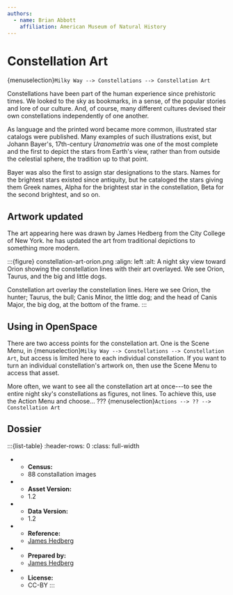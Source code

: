 ```yaml
---
authors:
  - name: Brian Abbott
    affiliation: American Museum of Natural History
---
```



# Constellation Art

{menuselection}`Milky Way --> Constellations --> Constellation Art`


Constellations have been part of the human experience since prehistoric times. We looked to the sky as bookmarks, in a sense, of the popular stories and lore of our culture. And, of course, many different cultures devised their own constellations independently of one another. 

As language and the printed word became more common, illustrated star catalogs were published. Many examples of such illustrations exist, but Johann Bayer's, 17th-century *Uranometria* was one of the most complete and the first to depict the stars from Earth's view, rather than from outside the celestial sphere, the tradition up to that point.

Bayer was also the first to assign star designations to the stars. Names for the brightest stars existed since antiquity, but he cataloged the stars giving them Greek names, Alpha for the brightest star in the constellation, Beta for the second brightest, and so on. 


## Artwork updated

The art appearing here was drawn by James Hedberg from the City College of New York. he has updated the art from traditional depictions to something more modern.


:::{figure} constellation-art-orion.png
:align: left
:alt: A night sky view toward Orion showing the constellation lines with their art overlayed. We see Orion, Taurus, and the big and little dogs. 

Constellation art overlay the constellation lines. Here we see Orion, the hunter; Taurus, the bull; Canis Minor, the little dog; and the head of Canis Major, the big dog, at the bottom of the frame.
:::


## Using in OpenSpace

There are two access points for the constellation art. One is the Scene Menu, in {menuselection}`Milky Way --> Constellations --> Constellation Art`, but access is limited here to each individual constellation. If you want to turn an individual constellation's artwork on, then use the Scene Menu to access that asset. 

More often, we want to see all the constellation art at once---to see the entire night sky's constellations as figures, not lines. To achieve this, use the Action Menu and choose... ??? {menuselection}`Actions --> ?? --> Constellation Art`



## Dossier
:::{list-table}
:header-rows: 0
:class: full-width

* - **Census:**
  - 88 constallation images
* - **Asset Version:**
  - 1.2
* - **Data Version:**
  - 1.2
* - **Reference:**
  - [James Hedberg](http://jameshedberg.com)
* - **Prepared by:**
  - [James Hedberg](http://jameshedberg.com)
* - **License:**
  - CC-BY
:::